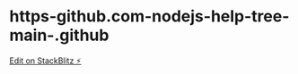 # https-github.com-nodejs-help-tree-main-.github

[Edit on StackBlitz ⚡️](https://stackblitz.com/edit/node-b2189o)